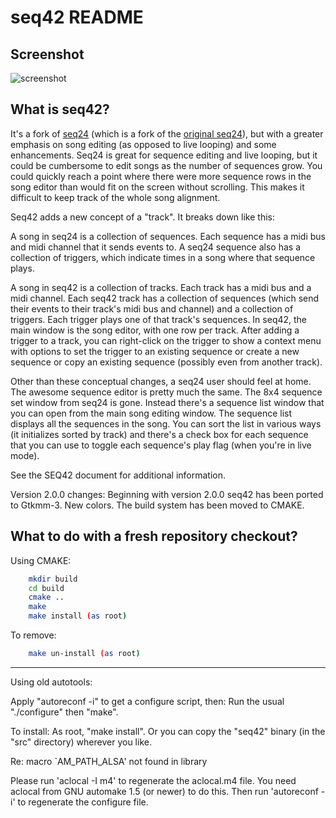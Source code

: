seq42 README
============

Screenshot
----------

![screenshot](https://raw.github.com/Stazed/seq42/wip/icons/seq42-2.0.0.png "Seq42 release-2.0.0")

What is seq42?
--------------
It's a fork of [seq24](https://launchpad.net/seq24) (which is a fork of the [original seq24](http://filter24.org/seq24/)), but with a greater emphasis on song editing (as opposed to live looping) and some enhancements.
Seq24 is great for sequence editing and live looping, but it could be cumbersome to edit songs as the number of sequences grow. You could quickly reach a point where there were more sequence rows in the song editor than would fit on the screen without scrolling. This makes it difficult to keep track of the whole song alignment.

Seq42 adds a new concept of a "track".  It breaks down like this:

A song in seq24 is a collection of sequences.  Each sequence has a midi bus and midi channel that it sends events to.
A seq24 sequence also has a collection of triggers, which indicate times in a song where that sequence plays.  

A song in seq42 is a collection of tracks.  Each track has a midi bus and a midi channel.  Each seq42 track has a collection of sequences (which send their events to their track's midi bus and channel) and a collection of triggers. Each trigger plays one of that track's sequences.
In seq42, the main window is the song editor, with one row per track.  After adding a trigger to a track, you can right-click on the trigger to show a context menu with options to set the trigger to an existing sequence or create a new sequence or copy an existing sequence (possibly even from another track).

Other than these conceptual changes, a seq24 user should feel at home.  The awesome sequence editor is pretty much the same.  The 8x4 sequence set window from seq24 is gone.  Instead there's a sequence list window that you can open from the main song editing window.  The sequence list displays all the sequences in the song. You can sort the list in various ways (it initializes sorted by track) and there's a check box for each sequence that you can use to toggle each sequence's play flag (when you're in live mode).

See the SEQ42 document for additional information.

Version 2.0.0 changes:
Beginning with version 2.0.0 seq42 has been ported to Gtkmm-3. 
New colors.
The build system has been moved to CMAKE.


What to do with a fresh repository checkout?
--------------------------------------------
Using CMAKE:
```bash
    mkdir build
    cd build
    cmake ..
    make
    make install (as root)
```
To remove:
```bash
    make un-install (as root)
```

--------------------------------------------
Using old autotools:

Apply "autoreconf -i" to get a configure script, then:
Run the usual "./configure" then "make".

To install: As root, "make install".
Or you can copy the "seq42" binary (in the "src" directory) wherever you like.

Re: macro `AM_PATH_ALSA' not found in library

Please run 'aclocal -I m4' to regenerate the aclocal.m4 file.
You need aclocal from GNU automake 1.5 (or newer) to do this.
Then run 'autoreconf -i' to regenerate the configure file.


